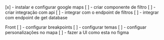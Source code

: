 [x] - instalar e configurar google maps 
[ ] - criar componente de filtro 
[ ] - criar integração com api 
[ ] - integrar com o endpoint de filtros 
[ ] - integrar com endpoint de get database

Front 
[ ] - configurar breakpoints 
[ ] - configurar temas
[ ] - configuar personalizações no mapa
[ ] - fazer a UI como esta no figma
